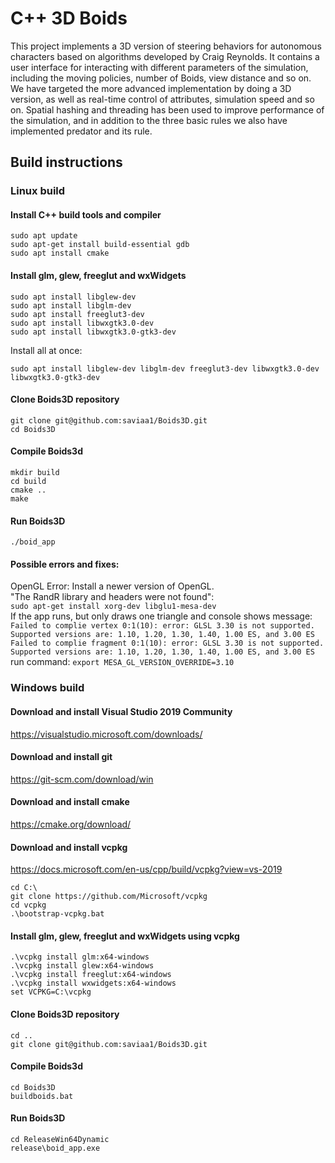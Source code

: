 # C++ 3D Boids

This project implements a 3D version of steering behaviors for autonomous characters based on algorithms developed by Craig Reynolds. It contains a user interface for interacting with different parameters of the simulation, including the moving policies, number of Boids, view distance and so on. We have targeted the more advanced implementation by doing a 3D version, as well as real-time control of attributes, simulation speed and so on. Spatial hashing and threading has been used to improve performance of the simulation, and in addition to the three basic rules we also have implemented predator and its rule.

## Build instructions

### Linux build

#### Install C++ build tools and compiler
`sudo apt update`   
`sudo apt-get install build-essential gdb`   
`sudo apt install cmake`

#### Install glm, glew, freeglut and wxWidgets
   
`sudo apt install libglew-dev`  
`sudo apt install libglm-dev`  
`sudo apt install freeglut3-dev`   
`sudo apt install libwxgtk3.0-dev`   
`sudo apt install libwxgtk3.0-gtk3-dev`

Install all at once:   

`sudo apt install libglew-dev libglm-dev freeglut3-dev libwxgtk3.0-dev libwxgtk3.0-gtk3-dev`  
#### Clone Boids3D repository
`git clone git@github.com:saviaa1/Boids3D.git`  
`cd Boids3D`

#### Compile Boids3d
`mkdir build`  
`cd build`  
`cmake ..`  
`make`

#### Run Boids3D
`./boid_app`

#### Possible errors and fixes:
OpenGL Error: Install a newer version of OpenGL.  
"The RandR library and headers were not found":  
`sudo apt-get install xorg-dev libglu1-mesa-dev`  
If the app runs, but only draws one triangle and console shows message:
`Failed to complie vertex
0:1(10): error: GLSL 3.30 is not supported. Supported versions are: 1.10, 1.20, 1.30, 1.40, 1.00 ES, and 3.00 ES
Failed to complie fragment
0:1(10): error: GLSL 3.30 is not supported. Supported versions are: 1.10, 1.20, 1.30, 1.40, 1.00 ES, and 3.00 ES`
run command:
`export MESA_GL_VERSION_OVERRIDE=3.10`

### Windows build
#### Download and install Visual Studio 2019 Community
https://visualstudio.microsoft.com/downloads/

#### Download and install git
https://git-scm.com/download/win

#### Download and install cmake
https://cmake.org/download/

#### Download and install vcpkg
https://docs.microsoft.com/en-us/cpp/build/vcpkg?view=vs-2019

`cd C:\`  
`git clone https://github.com/Microsoft/vcpkg`  
`cd vcpkg`  
`.\bootstrap-vcpkg.bat`

#### Install glm, glew, freeglut and wxWidgets using vcpkg
`.\vcpkg install glm:x64-windows`  
`.\vcpkg install glew:x64-windows`  
`.\vcpkg install freeglut:x64-windows`  
`.\vcpkg install wxwidgets:x64-windows`  
`set VCPKG=C:\vcpkg`

#### Clone Boids3D repository
`cd ..`  
`git clone git@github.com:saviaa1/Boids3D.git`

#### Compile Boids3d
`cd Boids3D`  
`buildboids.bat`

#### Run Boids3D
`cd ReleaseWin64Dynamic`  
`release\boid_app.exe`